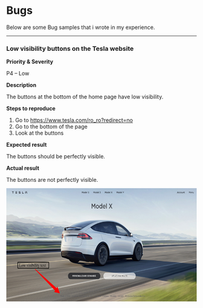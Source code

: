 # Bugs

Below are some Bug samples that i wrote in my experience.

-----------------

### Low visibility buttons on the Tesla website

**Priority & Severity**

P4 – Low

**Description**

The buttons at the bottom of the home page have low visibility.

**Steps to reproduce**
1.  Go to https://www.tesla.com/ro_ro?redirect=no
2.  Go to the bottom of the page
3. Look at the buttons

**Expected result**

The buttons should be perfectly visible.

**Actual result** 

The buttons are not perfectly visible.

<img src="Bug Images/Tesla Bug image 1.png" witdh="300" height="300" >

